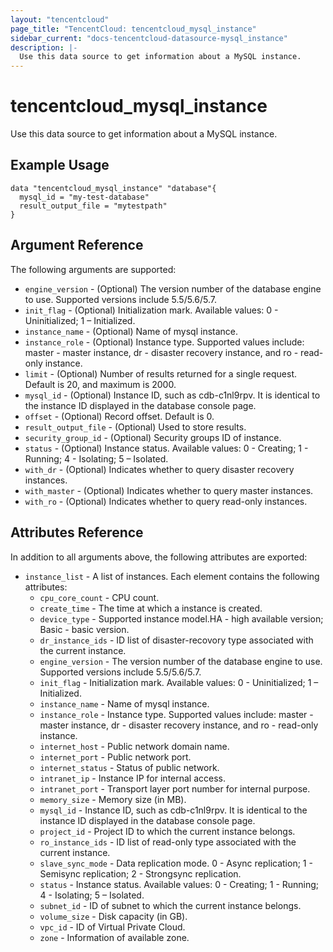```yaml
---
layout: "tencentcloud"
page_title: "TencentCloud: tencentcloud_mysql_instance"
sidebar_current: "docs-tencentcloud-datasource-mysql_instance"
description: |-
  Use this data source to get information about a MySQL instance.
---
```


# tencentcloud_mysql_instance

Use this data source to get information about a MySQL instance.

## Example Usage

```hcl
data "tencentcloud_mysql_instance" "database"{
  mysql_id = "my-test-database"
  result_output_file = "mytestpath"
}
```

## Argument Reference

The following arguments are supported:

* `engine_version` - (Optional) The version number of the database engine to use. Supported versions include 5.5/5.6/5.7.
* `init_flag` - (Optional) Initialization mark. Available values: 0 - Uninitialized; 1 – Initialized.
* `instance_name` - (Optional) Name of mysql instance.
* `instance_role` - (Optional) Instance type. Supported values include: master - master instance, dr - disaster recovery instance, and ro - read-only instance.
* `limit` - (Optional) Number of results returned for a single request. Default is 20, and maximum is 2000.
* `mysql_id` - (Optional) Instance ID, such as cdb-c1nl9rpv. It is identical to the instance ID displayed in the database console page.
* `offset` - (Optional) Record offset. Default is 0.
* `result_output_file` - (Optional) Used to store results.
* `security_group_id` - (Optional) Security groups ID of instance.
* `status` - (Optional) Instance status. Available values: 0 - Creating; 1 - Running; 4 - Isolating; 5 – Isolated.
* `with_dr` - (Optional) Indicates whether to query disaster recovery instances.
* `with_master` - (Optional) Indicates whether to query master instances.
* `with_ro` - (Optional) Indicates whether to query read-only instances.

## Attributes Reference

In addition to all arguments above, the following attributes are exported:

* `instance_list` - A list of instances. Each element contains the following attributes:
  * `cpu_core_count` - CPU count.
  * `create_time` - The time at which a instance is created.
  * `device_type` - Supported instance model.HA - high available version; Basic - basic version.
  * `dr_instance_ids` - ID list of disaster-recovory type associated with the current instance.
  * `engine_version` - The version number of the database engine to use. Supported versions include 5.5/5.6/5.7.
  * `init_flag` - Initialization mark. Available values: 0 - Uninitialized; 1 – Initialized.
  * `instance_name` - Name of mysql instance.
  * `instance_role` - Instance type. Supported values include: master - master instance, dr - disaster recovery instance, and ro - read-only instance.
  * `internet_host` - Public network domain name.
  * `internet_port` - Public network port.
  * `internet_status` - Status of public network.
  * `intranet_ip` - Instance IP for internal access.
  * `intranet_port` - Transport layer port number for internal purpose.
  * `memory_size` - Memory size (in MB).
  * `mysql_id` - Instance ID, such as cdb-c1nl9rpv. It is identical to the instance ID displayed in the database console page.
  * `project_id` - Project ID to which the current instance belongs.
  * `ro_instance_ids` - ID list of read-only type associated with the current instance.
  * `slave_sync_mode` - Data replication mode. 0 - Async replication; 1 - Semisync replication; 2 - Strongsync replication.
  * `status` - Instance status. Available values: 0 - Creating; 1 - Running; 4 - Isolating; 5 – Isolated.
  * `subnet_id` - ID of subnet to which the current instance belongs.
  * `volume_size` - Disk capacity (in GB).
  * `vpc_id` - ID of Virtual Private Cloud.
  * `zone` - Information of available zone.

